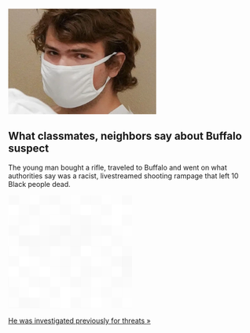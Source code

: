 
![What classmates, neighbors say about Buffalo suspect](./20220517175854.png)
## What classmates, neighbors say about Buffalo suspect

The young man bought a rifle, traveled to Buffalo and went on what authorities say was a racist, livestreamed shooting rampage that left 10 Black people dead.

![pic](../square_bg.png)

[He was investigated previously for threats »](https://www.yahoo.com/news/buffalo-suspect-lonely-isolated-sign-145744273.html)
